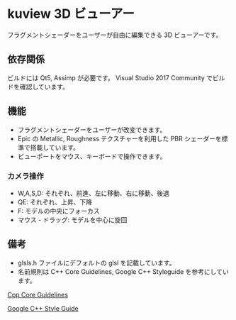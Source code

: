 # kuview 3D ビューアー

フラグメントシェーダーをユーザーが自由に編集できる 3D ビューアーです。

## 依存関係

ビルドには Qt5, Assimp が必要です。
Visual Studio 2017 Community でビルドを確認しています。

## 機能

* フラグメントシェーダーをユーザーが改変できます。
* Epic の Metallic, Roughness テクスチャーを利用した PBR シェーダーを標準で搭載しています。
* ビューポートをマウス、キーボードで操作できます。

### カメラ操作

* W,A,S,D: それぞれ、前進、左に移動、右に移動、後退
* QE: それぞれ、上昇、下降
* F: モデルの中央にフォーカス
* マウス - ドラッグ: モデルを中心に旋回 

## 備考

* glsls.h ファイルにデフォルトの glsl を記載しています。
* 名前規則は C++ Core Guidelines, Google C++ Styleguide を参考にしています。

[Cpp Core Guidelines](https://github.com/isocpp/CppCoreGuidelines/blob/master/CppCoreGuidelines.md)

[Google C++ Style Guide](https://google.github.io/styleguide/cppguide.html)